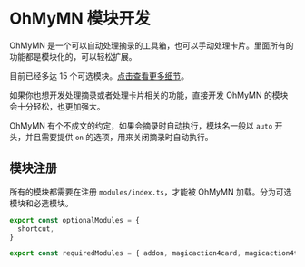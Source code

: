 # OhMyMN 模块开发
OhMyMN 是一个可以自动处理摘录的工具箱，也可以手动处理卡片。里面所有的功能都是模块化的，可以轻松扩展。

目前已经多达 15 个可选模块。[点击查看更多细节](/guide/index.md)。

如果你也想开发处理摘录或者处理卡片相关的功能，直接开发 OhMyMN 的模块会十分轻松，也更加强大。

OhMyMN 有个不成文的约定，如果会摘录时自动执行，模块名一般以 `auto` 开头，并且需要提供 `on` 的选项，用来关闭摘录时自动执行。
## 模块注册
所有的模块都需要在注册 `modules/index.ts`，才能被 OhMyMN 加载。分为可选模块和必选模块。
```ts
export const optionalModules = {
  shortcut,
}

export const requiredModules = { addon, magicaction4card, magicaction4text }
```